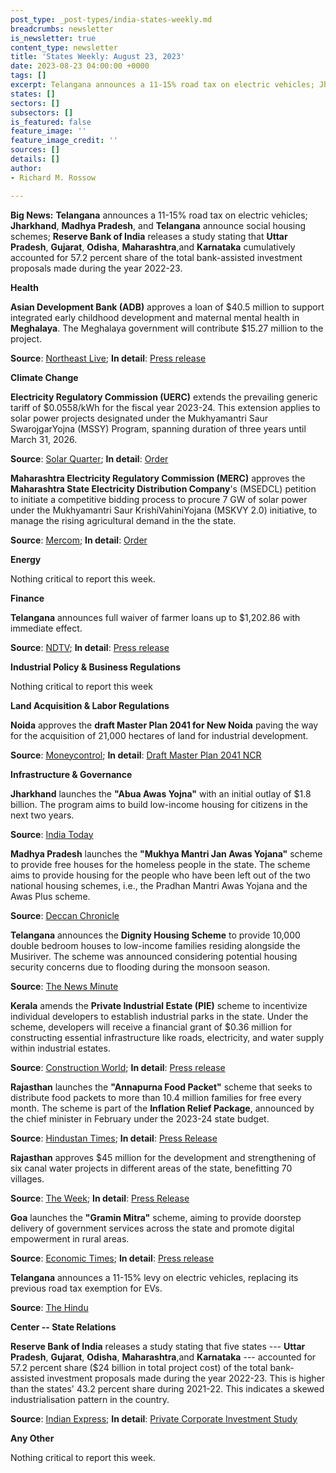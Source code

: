 ```yaml
---
post_type: _post-types/india-states-weekly.md
breadcrumbs: newsletter
is_newsletter: true
content_type: newsletter
title: 'States Weekly: August 23, 2023'
date: 2023-08-23 04:00:00 +0000
tags: []
excerpt: Telangana announces a 11-15% road tax on electric vehicles; Jharkhand, Madhya Pradesh, and Telangana announce social housing schemes; Reserve Bank of India releases a study stating that Uttar Pradesh, Gujarat, Odisha, Maharashtra, and Karnataka cumulatively accounted for 57.2 percent share of the total bank-assisted investment proposals made during the year 2022-23.
states: []
sectors: []
subsectors: []
is_featured: false
feature_image: ''
feature_image_credit: ''
sources: []
details: []
author:
- Richard M. Rossow

---
```

**Big News:** **Telangana** announces a 11-15% road tax on electric vehicles; **Jharkhand**, **Madhya Pradesh**, and **Telangana** announce social housing schemes; **Reserve Bank of India** releases a study stating that **Uttar Pradesh**, **Gujarat**, **Odisha**, **Maharashtra**,and **Karnataka** cumulatively accounted for 57.2 percent share of the total bank-assisted investment proposals made during the year 2022-23.

**Health**

**Asian Development Bank (ADB)** approves a loan of $40.5 million to support integrated early childhood development and maternal mental health in **Meghalaya**. The Meghalaya government will contribute $15.27 million to the project. 

**Source**: [Northeast Live](https://northeastlivetv.com/topnews/adb-approves-40-5-million-loan-to-meghalaya-govt-for-childcare-and-maternal-mental-health/); **In detail**: [Press release](https://www.adb.org/news/adb-supports-early-childhood-development-and-maternal-mental-health-meghalaya-india)

**Climate Change**

**Electricity Regulatory Commission (UERC)** extends the prevailing generic tariff of $0.0558/kWh for the fiscal year 2023-24. This extension applies to solar power projects designated under the Mukhyamantri Saur SwarojgarYojna (MSSY) Program, spanning duration of three years until March 31, 2026. 

**Source**: [Solar Quarter](https://solarquarter.com/2023/08/18/uttarakhand-electricity-regulatory-commission-extends-%E2%82%B94-64-kwh-tariff-for-small-solar-projects-in-mssy-program-until-2026/); **In detail**: [Order](https://solarquarter.com/wp-content/uploads/2023/08/Order-dt.-16.08.23-on-UREDA-petition.pdf)

**Maharashtra Electricity Regulatory Commission (MERC)** approves the **Maharashtra State Electricity Distribution Company**'s (MSEDCL) petition to initiate a competitive bidding process to procure 7 GW of solar power under the Mukhyamantri Saur KrishiVahiniYojana (MSKVY 2.0) initiative, to manage the rising agricultural demand in the the state. 

**Source**: [Mercom](https://www.mercomindia.com/merc-discom-procure-7-gw-solar); **In detail**: [Order](https://solarquarter.com/wp-content/uploads/2023/08/Order-164-of-2023_compressed.pdf)

**Energy**

Nothing critical to report this week.

**Finance**

**Telangana** announces full waiver of farmer loans up to $1,202.86 with immediate effect. 

**Source**: [NDTV](https://www.ndtv.com/telangana-news/on-independence-day-telangana-chief-minister-kcrs-gift-to-farmers-4299182#google_vignette); **In detail**: [Press release](https://cm.telangana.gov.in/2023/08/farm-loans-up-to-rs-99999-waived/)

**Industrial Policy & Business Regulations**

Nothing critical to report this week

**Land Acquisition & Labor Regulations**

**Noida** approves the **draft Master Plan 2041 for New Noida** paving the way for the acquisition of 21,000 hectares of land for industrial development. 

**Source**: [Moneycontrol](https://www.moneycontrol.com/news/business/real-estate/noida-authority-board-approves-master-plan-2041-for-development-of-new-noida-11181061.html); **In detail**: [Draft Master Plan 2041 NCR](https://ncrpb.nic.in/pdf_files/DraftRegionalPlan-2041_English.pdf)

**Infrastructure & Governance**

**Jharkhand** launches the **"Abua Awas Yojna"** with an initial outlay of $1.8 billion. The program aims to build low-income housing for citizens in the next two years. 

**Source**: [India Today](https://www.indiatoday.in/india/story/jharkhand-chief-minister-announces-over-rs-15000-crore-scheme-for-needy-2421561-2023-08-15)

**Madhya Pradesh** launches the **"Mukhya Mantri Jan Awas Yojana"** scheme to provide free houses for the homeless people in the state. The scheme aims to provide housing for the people who have been left out of the two national housing schemes, i.e., the Pradhan Mantri Awas Yojana and the Awas Plus scheme. 

**Source**: [Deccan Chronicle](https://www.deccanchronicle.com/nation/current-affairs/160823/eye-on-polls-shivraj-announces-free-houses-for-poor-in-madhya-pradesh.html)

**Telangana** announces the **Dignity Housing Scheme** to provide 10,000 double bedroom houses to low-income families residing alongside the Musiriver. The scheme was announced considering potential housing security concerns due to flooding during the monsoon season. 

**Source**: [The News Minute](https://www.thenewsminute.com/article/telangana-govt-allot-10000-2bhk-houses-poor-families-residing-musi-river-bank-181186)

**Kerala** amends the **Private Industrial Estate (PIE)** scheme to incentivize individual developers to establish industrial parks in the state. Under the scheme, developers will receive a financial grant of $0.36 million for constructing essential infrastructure like roads, electricity, and water supply within industrial estates. 

**Source**: [Construction World](https://www.constructionworld.in/policy-updates-and-economic-news/kerala-allows-individual-developers-for-industrial-parks/43353); **In detail**: [Press release](https://www.ksidc.org/wp-content/uploads/2023/06/INDUSTRIAL-PARK-14-08-2023-2.pdf)

**Rajasthan** launches the **"Annapurna Food Packet"** scheme that seeks to distribute food packets to more than 10.4 million families for free every month. The scheme is part of the **Inflation Relief Package**, announced by the chief minister in February under the 2023-24 state budget. 

**Source**: [Hindustan Times](https://www.hindustantimes.com/india-news/rajasthan-cm-launches-annapurna-food-packet-scheme-to-provide-free-food-to-10-4-million-families-every-month-101692212465643.html); **In detail**: [Press Release](https://cmo.rajasthan.gov.in/pressreleasedetail/119555)

**Rajasthan** approves $45 million for the development and strengthening of six canal water projects in different areas of the state, benefitting 70 villages. 

**Source**: [The Week](https://www.theweek.in/wire-updates/business/2023/08/20/nrg14-rj-canal-projects.html); **In detail**: [Press Release](https://cmo.rajasthan.gov.in/pressreleasedetail/120088)

**Goa** launches the **"Gramin Mitra"** scheme, aiming to provide doorstep delivery of government services across the state and promote digital empowerment in rural areas. 

**Source**: [Economic Times](https://economictimes.indiatimes.com/news/india/goa-govt-launches-gramin-mitra-scheme-to-promote-digital-empowerment-in-rural-areas/articleshow/102729533.cms?from=mdr); **In detail**: [Press release](https://www.goa.gov.in/wp-content/uploads/2023/08/Grahmin-Mitras-will-assist-to-make-digital-Goa.pdf)

**Telangana** announces a 11-15% levy on electric vehicles, replacing its previous road tax exemption for EVs. 

**Source**: [The Hindu](https://www.thehindu.com/news/national/telangana/road-tax-exemption-for-electric-cars-in-telangana-replaced-with-high-rates/article67212586.ece)

**Center -- State Relations**

**Reserve Bank of India** releases a study stating that five states --- **Uttar Pradesh**, **Gujarat**, **Odisha**, **Maharashtra**,and **Karnataka** --- accounted for 57.2 percent share ($24 billion in total project cost) of the total bank-assisted investment proposals made during the year 2022-23. This is higher than the states' 43.2 percent share during 2021-22. This indicates a skewed industrialisation pattern in the country. 

**Source**: [Indian Express](https://indianexpress.com/article/india/up-gujarat-among-top-5-states-in-new-investments-kerala-assam-at-bottom-8900225/); **In detail**: [Private Corporate Investment Study](https://rbidocs.rbi.org.in/rdocs/Bulletin/PDFs/05AR1708202312B8066D473B4C5A8DE49489048A50F0.PDF)

**Any Other**

Nothing critical to report this week.
